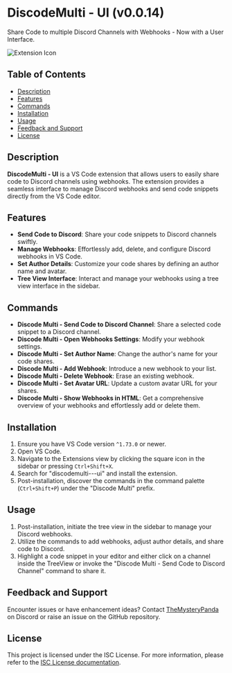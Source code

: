 
# DiscodeMulti - UI (v0.0.14)
Share Code to multiple Discord Channels with Webhooks - Now with a User Interface.

![Extension Icon](https://bonuscheck.casino/static/public/all/DiscodeMulti.png)

## Table of Contents
- [Description](#description)
- [Features](#features)
- [Commands](#commands)
- [Installation](#installation)
- [Usage](#usage)
- [Feedback and Support](#feedback-and-support)
- [License](#license)

## Description
**DiscodeMulti - UI** is a VS Code extension that allows users to easily share code to Discord channels using webhooks. The extension provides a seamless interface to manage Discord webhooks and send code snippets directly from the VS Code editor.

## Features
- **Send Code to Discord**: Share your code snippets to Discord channels swiftly.
- **Manage Webhooks**: Effortlessly add, delete, and configure Discord webhooks in VS Code.
- **Set Author Details**: Customize your code shares by defining an author name and avatar.
- **Tree View Interface**: Interact and manage your webhooks using a tree view interface in the sidebar.

## Commands
- **Discode Multi - Send Code to Discord Channel**: Share a selected code snippet to a Discord channel.
- **Discode Multi - Open Webhooks Settings**: Modify your webhook settings.
- **Discode Multi - Set Author Name**: Change the author's name for your code shares.
- **Discode Multi - Add Webhook**: Introduce a new webhook to your list.
- **Discode Multi - Delete Webhook**: Erase an existing webhook.
- **Discode Multi - Set Avatar URL**: Update a custom avatar URL for your shares.
- **Discode Multi - Show Webhooks in HTML**: Get a comprehensive overview of your webhooks and effortlessly add or delete them.

## Installation
1. Ensure you have VS Code version `^1.73.0` or newer.
2. Open VS Code.
3. Navigate to the Extensions view by clicking the square icon in the sidebar or pressing `Ctrl+Shift+X`.
4. Search for "discodemulti---ui" and install the extension.
5. Post-installation, discover the commands in the command palette (`Ctrl+Shift+P`) under the "Discode Multi" prefix.

## Usage
1. Post-installation, initiate the tree view in the sidebar to manage your Discord webhooks.
2. Utilize the commands to add webhooks, adjust author details, and share code to Discord.
3. Highlight a code snippet in your editor and either click on a channel inside the TreeView or invoke the "Discode Multi - Send Code to Discord Channel" command to share it.

## Feedback and Support
Encounter issues or have enhancement ideas? Contact [TheMysteryPanda](https://github.com/TheMysteryPanda) on Discord or raise an issue on the GitHub repository.

## License
This project is licensed under the ISC License. For more information, please refer to the [ISC License documentation](https://opensource.org/licenses/ISC).
